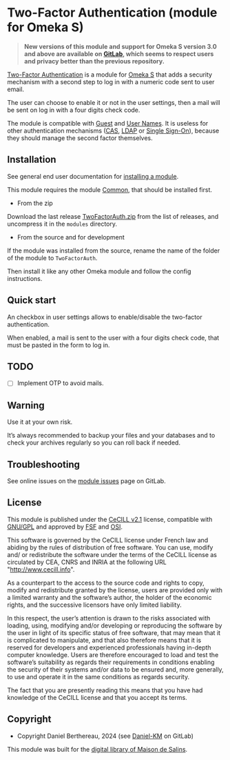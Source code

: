 Two-Factor Authentication (module for Omeka S)
==============================================

> __New versions of this module and support for Omeka S version 3.0 and above
> are available on [GitLab], which seems to respect users and privacy better
> than the previous repository.__

[Two-Factor Authentication] is a module for [Omeka S] that adds a security
mechanism with a second step to log in with a numeric code sent to user email.

The user can choose to enable it or not in the user settings, then a mail will
be sent on log in with a four digits check code.

The module is compatible with [Guest] and [User Names]. It is useless for other
authentication mechanisms ([CAS], [LDAP] or [Single Sign-On]), because they
should manage the second factor themselves.


Installation
------------

See general end user documentation for [installing a module].

This module requires the module [Common], that should be installed first.

* From the zip

Download the last release [TwoFactorAuth.zip] from the list of releases, and
uncompress it in the `modules` directory.

* From the source and for development

If the module was installed from the source, rename the name of the folder of
the module to `TwoFactorAuth`.

Then install it like any other Omeka module and follow the config instructions.


Quick start
-----------

An checkbox in user settings allows to enable/disable the two-factor
authentication.

When enabled, a mail is sent to the user with a four digits check code, that
must be pasted in the form to log in.


TODO
----

- [ ] Implement OTP to avoid mails.


Warning
-------

Use it at your own risk.

It’s always recommended to backup your files and your databases and to check
your archives regularly so you can roll back if needed.


Troubleshooting
---------------

See online issues on the [module issues] page on GitLab.


License
-------

This module is published under the [CeCILL v2.1] license, compatible with
[GNU/GPL] and approved by [FSF] and [OSI].

This software is governed by the CeCILL license under French law and abiding by
the rules of distribution of free software. You can use, modify and/ or
redistribute the software under the terms of the CeCILL license as circulated by
CEA, CNRS and INRIA at the following URL "http://www.cecill.info".

As a counterpart to the access to the source code and rights to copy, modify and
redistribute granted by the license, users are provided only with a limited
warranty and the software’s author, the holder of the economic rights, and the
successive licensors have only limited liability.

In this respect, the user’s attention is drawn to the risks associated with
loading, using, modifying and/or developing or reproducing the software by the
user in light of its specific status of free software, that may mean that it is
complicated to manipulate, and that also therefore means that it is reserved for
developers and experienced professionals having in-depth computer knowledge.
Users are therefore encouraged to load and test the software’s suitability as
regards their requirements in conditions enabling the security of their systems
and/or data to be ensured and, more generally, to use and operate it in the same
conditions as regards security.

The fact that you are presently reading this means that you have had knowledge
of the CeCILL license and that you accept its terms.


Copyright
---------

* Copyright Daniel Berthereau, 2024 (see [Daniel-KM] on GitLab)

This module was built for the [digital library of Maison de Salins].


[Two-Factor Authentication]: https://gitlab.com/Daniel-KM/Omeka-S-module-TwoFactorAuth
[Omeka S]: https://omeka.org/s
[Guest]: https://gitlab.com/Daniel-KM/Omeka-S-module-Guest
[User Names]: https://github.com/ManOnDaMoon/omeka-s-module-UserNames
[CAS]: https://github.com/biblibre/omeka-s-module-CAS
[LDAP]: https://github.com/biblibre/omeka-s-module-Ldap
[Single Sign-On]: https://gitlab.com/Daniel-KM/Omeka-S-module-SingleSignOn
[installing a module]: https://omeka.org/s/docs/user-manual/modules
[TwoFactorAuth.zip]: https://github.com/Daniel-KM/Omeka-S-module-TwoFactorAuth/releases
[module issues]: https://gitlab.com/Daniel-KM/Omeka-S-module-TwoFactorAuth/issues
[Common]: https://gitlab.com/Daniel-KM/Omeka-S-module-Common
[CeCILL v2.1]: https://www.cecill.info/licences/Licence_CeCILL_V2.1-en.html
[GNU/GPL]: https://www.gnu.org/licenses/gpl-3.0.html
[FSF]: https://www.fsf.org
[OSI]: http://opensource.org
[digital library of Maison de Salins]: https://collections.maison-salins.fr
[GitLab]: https://gitlab.com/Daniel-KM
[Daniel-KM]: https://gitlab.com/Daniel-KM "Daniel Berthereau"
